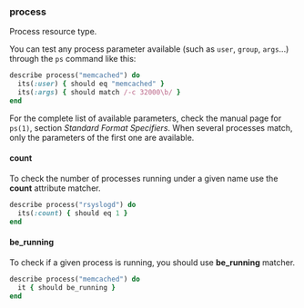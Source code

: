 ### <a name="process">process</a>

Process resource type.

You can test any process parameter available (such as `user`, `group`, `args`...) through the `ps` command like this:

```ruby
describe process("memcached") do
  its(:user) { should eq "memcached" }
  its(:args) { should match /-c 32000\b/ }
end
```

For the complete list of available parameters, check the manual page
for `ps(1)`, section _Standard Format Specifiers_. When several
processes match, only the parameters of the first one are available.

#### count

To check the number of processes running under a given name use the **count** attribute matcher. 

```ruby
describe process("rsyslogd") do
  its(:count) { should eq 1 }
end
```

#### be_running

To check if a given process is running, you should use **be_running** matcher.

```ruby
describe process("memcached") do
  it { should be_running }
end
```
